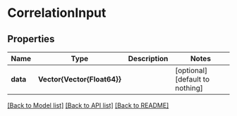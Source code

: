 # CorrelationInput


## Properties
Name | Type | Description | Notes
------------ | ------------- | ------------- | -------------
**data** | **Vector{Vector{Float64}}** |  | [optional] [default to nothing]


[[Back to Model list]](../README.md#models) [[Back to API list]](../README.md#api-endpoints) [[Back to README]](../README.md)


